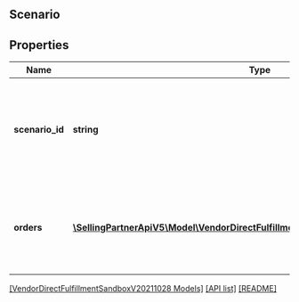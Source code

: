 ## Scenario

## Properties

Name | Type | Description | Notes
------------ | ------------- | ------------- | -------------
**scenario_id** | **string** | An identifier that identifies the type of scenario that user can use for testing. |
**orders** | [**\SellingPartnerApiV5\Model\VendorDirectFulfillmentSandboxV20211028\TestOrder[]**](TestOrder.md) | A list of orders that can be used by the caller to test each life cycle or scenario. |

[[VendorDirectFulfillmentSandboxV20211028 Models]](../) [[API list]](../../Api) [[README]](../../../README.md)
